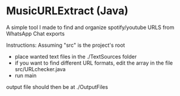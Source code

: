 # MusicURLExtract (Java)
A simple tool I made to find and organize spotify/youtube URLS from WhatsApp Chat exports

Instructions:
Assuming "src" is the project's root
- place wanted text files in the ./TextSources folder
- if you want to find different URL formats, edit the array in the file src/URLchecker.java
- run main

output file should then be at ./OutputFiles
